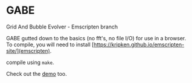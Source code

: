 GABE
====

Grid And Bubble Evolver - Emscripten branch

GABE gutted down to the basics (no fft's, no file I/O) for use in a browser.
To compile, you will need to install [https://kripken.github.io/emscripten-site/](emscripten).

compile using `make`.

Check out the [demo](https://cwru-pat.github.io/GABE/test.html) too.
